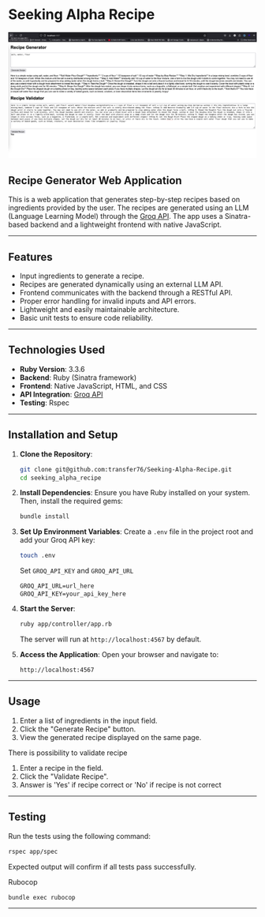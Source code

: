 # Seeking Alpha Recipe
![screenshot](evidence.png)

## Recipe Generator Web Application

This is a web application that generates step-by-step recipes based on ingredients provided by the user. The recipes are generated using an LLM (Language Learning Model) through the [Groq API](https://groq.com/). The app uses a Sinatra-based backend and a lightweight frontend with native JavaScript.

---

## Features

- Input ingredients to generate a recipe.
- Recipes are generated dynamically using an external LLM API.
- Frontend communicates with the backend through a RESTful API.
- Proper error handling for invalid inputs and API errors.
- Lightweight and easily maintainable architecture.
- Basic unit tests to ensure code reliability.

---

## Technologies Used

- **Ruby Version**: 3.3.6
- **Backend**: Ruby (Sinatra framework)
- **Frontend**: Native JavaScript, HTML, and CSS
- **API Integration**: [Groq API](https://groq.com/)
- **Testing**: Rspec

---

## Installation and Setup

1. **Clone the Repository**:
   ```bash
   git clone git@github.com:transfer76/Seeking-Alpha-Recipe.git
   cd seeking_alpha_recipe
   ```

2. **Install Dependencies**:
   Ensure you have Ruby installed on your system. Then, install the required gems:
   ```bash
   bundle install
   ```

3. **Set Up Environment Variables**:
   Create a `.env` file in the project root and add your Groq API key:
   ```bash
   touch .env
   ```
   Set  `GROQ_API_KEY` and `GROQ_API_URL`
   ```env
   GROQ_API_URL=url_here
   GROQ_API_KEY=your_api_key_here
   ```

4. **Start the Server**:
   ```bash
   ruby app/controller/app.rb
   ```
   The server will run at `http://localhost:4567` by default.

5. **Access the Application**:
   Open your browser and navigate to:
   ```
   http://localhost:4567
   ```

---

## Usage

1. Enter a list of ingredients in the input field.
2. Click the "Generate Recipe" button.
3. View the generated recipe displayed on the same page.

There is possibility to validate recipe
1. Enter a recipe in the field.
2. Click the "Validate Recipe".
3. Answer is 'Yes' if recipe correct or 'No' if recipe is not correct

---

## Testing

Run the tests using the following command:
```bash
rspec app/spec
```

Expected output will confirm if all tests pass successfully.

Rubocop

```bash
bundle exec rubocop
```

---
